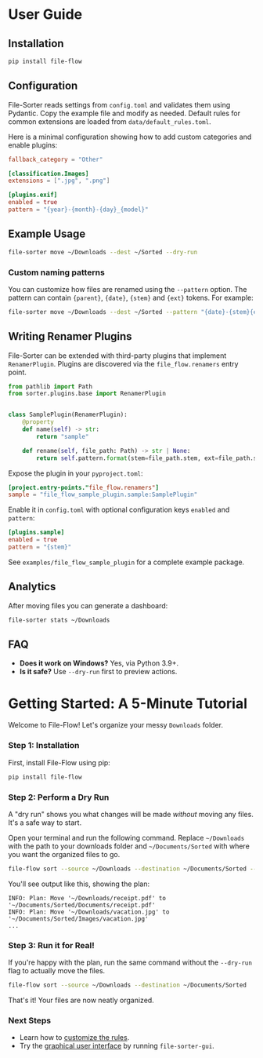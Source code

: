 # User Guide

## Installation
```bash
pip install file-flow
```

## Configuration
File-Sorter reads settings from `config.toml` and validates them using
Pydantic. Copy the example file and modify as needed.
Default rules for common extensions are loaded from `data/default_rules.toml`.

Here is a minimal configuration showing how to add custom categories and enable
plugins:

```toml
fallback_category = "Other"

[classification.Images]
extensions = [".jpg", ".png"]

[plugins.exif]
enabled = true
pattern = "{year}-{month}-{day}_{model}"
```

## Example Usage
```bash
file-sorter move ~/Downloads --dest ~/Sorted --dry-run
```

### Custom naming patterns
You can customize how files are renamed using the ``--pattern`` option. The
pattern can contain ``{parent}``, ``{date}``, ``{stem}`` and ``{ext}`` tokens.
For example:
```bash
file-sorter move ~/Downloads --dest ~/Sorted --pattern "{date}-{stem}{ext}"
```

## Writing Renamer Plugins

File-Sorter can be extended with third-party plugins that implement
`RenamerPlugin`. Plugins are discovered via the `file_flow.renamers`
entry point.

```python
from pathlib import Path
from sorter.plugins.base import RenamerPlugin


class SamplePlugin(RenamerPlugin):
    @property
    def name(self) -> str:
        return "sample"

    def rename(self, file_path: Path) -> str | None:
        return self.pattern.format(stem=file_path.stem, ext=file_path.suffix)
```

Expose the plugin in your `pyproject.toml`:

```toml
[project.entry-points."file_flow.renamers"]
sample = "file_flow_sample_plugin.sample:SamplePlugin"
```

Enable it in `config.toml` with optional configuration keys
`enabled` and `pattern`:

```toml
[plugins.sample]
enabled = true
pattern = "{stem}"
```

See `examples/file_flow_sample_plugin` for a complete example package.

## Analytics
After moving files you can generate a dashboard:
```bash
file-sorter stats ~/Downloads
```

## FAQ
- **Does it work on Windows?** Yes, via Python 3.9+.
- **Is it safe?** Use `--dry-run` first to preview actions.

# Getting Started: A 5-Minute Tutorial

Welcome to File-Flow! Let's organize your messy `Downloads` folder.

### Step 1: Installation

First, install File-Flow using pip:

```bash
pip install file-flow
```

### Step 2: Perform a Dry Run

A "dry run" shows you what changes will be made *without* moving any files. It's a safe way to start.

Open your terminal and run the following command. Replace `~/Downloads` with the path to your downloads folder and `~/Documents/Sorted` with where you want the organized files to go.

```bash
file-flow sort --source ~/Downloads --destination ~/Documents/Sorted --dry-run
```

You'll see output like this, showing the plan:
```
INFO: Plan: Move '~/Downloads/receipt.pdf' to '~/Documents/Sorted/Documents/receipt.pdf'
INFO: Plan: Move '~/Downloads/vacation.jpg' to '~/Documents/Sorted/Images/vacation.jpg'
...
```

### Step 3: Run it for Real!

If you're happy with the plan, run the same command without the `--dry-run` flag to actually move the files.

```bash
file-flow sort --source ~/Downloads --destination ~/Documents/Sorted
```

That's it! Your files are now neatly organized.

### Next Steps

* Learn how to [customize the rules](#configuration).
* Try the [graphical user interface](../README.md#desktop-gui) by running `file-sorter-gui`.
